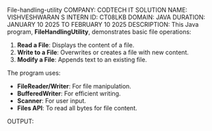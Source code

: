  File-handling-utility
COMPANY: CODTECH IT SOLUTION
NAME: VISHVESHWARAN S
INTERN ID: CT08LKB
DOMAIN: JAVA
DURATION: JANUARY 10 2025 TO FEBRUARY 10 2025
DESCRIPTION:
This Java program, **FileHandlingUtility**, demonstrates basic file operations:
1. **Read a File**: Displays the content of a file.
2. **Write to a File**: Overwrites or creates a file with new content.
3. **Modify a File**: Appends text to an existing file.

The program uses:
- **FileReader/Writer**: For file manipulation.
- **BufferedWriter**: For efficient writing.
- **Scanner**: For user input.
- **Files API**: To read all bytes for file content.
  
OUTPUT:

